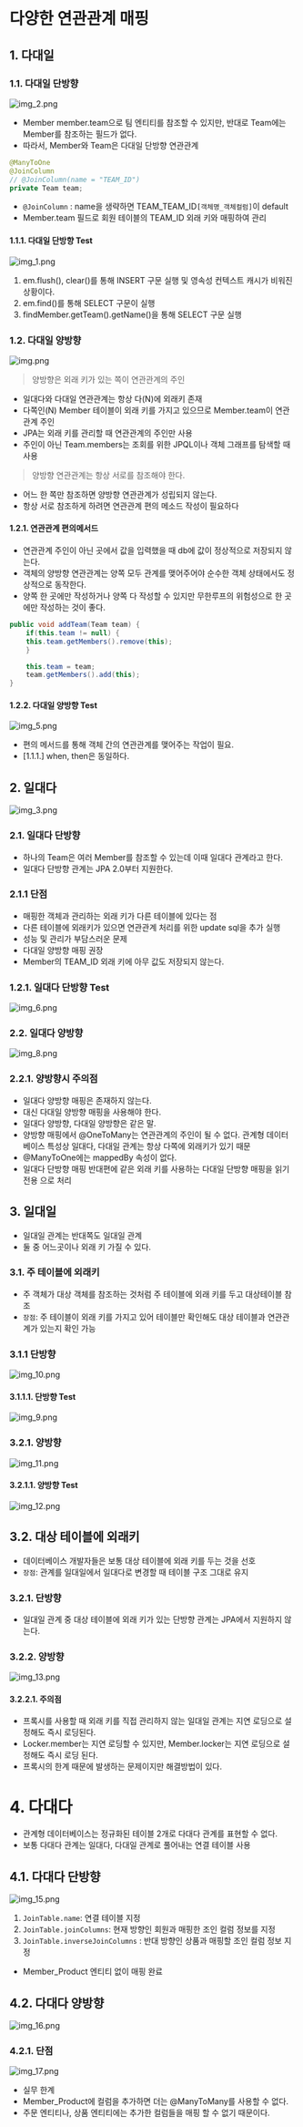 
# 다양한 연관관계 매핑

## 1. 다대일

### 1.1. 다대일 단방향

![img_2.png](img_2.png)

- Member member.team으로 팀 엔티티를 참조할 수 있지만, 반대로 Team에는 Member를 참조하는 필드가 없다.
- 따라서, Member와 Team은 다대일 단방향 연관관계

```java
@ManyToOne
@JoinColumn 
// @JoinColumn(name = "TEAM_ID")
private Team team;
```
- `@JoinColumn` : name을 생략하면 TEAM_TEAM_ID`[객체명_객체컬럼]`이 default
- Member.team 필드로 회원 테이블의 TEAM_ID 외래 키와 매핑하여 관리

#### 1.1.1. 다대일 단방향 Test
![img_1.png](img_1.png)
1. em.flush(), clear()를 통해 INSERT 구문 실행 및 영속성 컨텍스트 캐시가 비워진 상황이다. 
2. em.find()를 통해  SELECT 구문이 실행
3. findMember.getTeam().getName()을 통해 SELECT 구문 실행 

### 1.2. 다대일 양방향
![img.png](img.png)

> 양방향은 외래 키가 있는 쪽이 연관관계의 주인
- 일대다와 다대일 연관관계는 항상 다(N)에 외래키 존재
- 다쪽인(N) Member 테이블이 외래 키를 가지고 있으므로 Member.team이 연관관계 주인
- JPA는 외래 키를 관리할 때 연관관계의 주인만 사용
- 주인이 아닌 Team.members는 조회를 위한 JPQL이나 객체 그래프를 탐색할 때 사용

> 양방향 연관관계는 항상 서로를 참조해야 한다.
- 어느 한 쪽만 참조하면 양방향 연관관계가 성립되지 않는다.
- 항상 서로 참조하게 하려면 연관관계 편의 메소드 작성이 필요하다

#### 1.2.1. 연관관계 편의메서드
- 연관관계 주인이 아닌 곳에서 값을 입력했을 때 db에 값이 정상적으로 저장되지 않는다.
- 객체의 양방향 연관관계는 양쪽 모두 관계를 맺어주어야 순수한 객체 상태에서도 정상적으로 동작한다.
- 양쪽 한 곳에만 작성하거나 양쪽 다 작성할 수 있지만 무한루프의 위험성으로 한 곳에만 작성하는 것이 좋다.
```java
public void addTeam(Team team) {
    if(this.team != null) {
    this.team.getMembers().remove(this);
    }

    this.team = team;
    team.getMembers().add(this);
}
```

#### 1.2.2. 다대일 양방향 Test
![img_5.png](img_5.png)
- 편의 메서드를 통해 객체 간의 연관관계를 맺어주는 작업이 필요.
- [1.1.1.] when, then은 동일하다.

## 2. 일대다
![img_3.png](img_3.png)

### 2.1. 일대다 단방향
- 하나의 Team은 여러 Member를 참조할 수 있는데 이때 일대다 관계라고 한다.
- 일대다 단방향 관계는 JPA 2.0부터 지원한다.

### 2.1.1 단점
- 매핑한 객체과 관리하는 외래 키가 다른 테이블에 있다는 점
- 다른 테이블에 외래키가 있으면 연관관계 처리를 위한 update sql을 추가 실행
- 성능 및 관리가 부담스러운 문제
- 다대일 양방향 매핑 권장
- Member의 TEAM_ID 외래 키에 아무 값도 저장되지 않는다.

### 1.2.1. 일대다 단방향 Test
![img_6.png](img_6.png)

### 2.2. 일대다 양방향

![img_8.png](img_8.png)

### 2.2.1. 양방향시 주의점
- 일대다 양방향 매핑은 존재하지 않는다.
- 대신 다대일 양방향 매핑을 사용해야 한다.
- 일대다 양방향, 다대일 양방향은 같은 말.
- 양방향 매핑에서 @OneToMany는 연관관계의 주인이 될 수 없다.
  관계형 데이터 베이스 특성상 일대다, 다대일 관계는 항상 다쪽에 외래키가 있기 때문
- @ManyToOne에는 mappedBy 속성이 없다.
- 일대다 단방향 매핑 반대편에 같은 외래 키를 사용하는 다대일 단방향 매핑을 읽기 전용
  으로 처리

## 3. 일대일
- 일대일 관계는 반대쪽도 일대일 관계
- 둘 중 어느곳이나 외래 키 가질 수 있다.

### 3.1. 주 테이블에 외래키 
- 주 객체가 대상 객체를 참조하는 것처럼 주 테이블에 외래 키를 두고 대상테이블 참조
- `장점`: 주 테이블이 외래 키를 가지고 있어 테이블만 확인해도 대상 테이블과 연관관계가 있는지 확인 가능

### 3.1.1 단방향
![img_10.png](img_10.png)

#### 3.1.1.1. 단방향 Test
![img_9.png](img_9.png)

### 3.2.1. 양방향
![img_11.png](img_11.png)

#### 3.2.1.1. 양방향 Test
![img_12.png](img_12.png)

## 3.2. 대상 테이블에 외래키
- 데이터베이스 개발자들은 보통 대상 테이블에 외래 키를 두는 것을 선호
- `장점`: 관계를 일대일에서 일대다로 변경할 때 테이블 구조 그대로 유지

### 3.2.1. 단방향
- 일대일 관계 중 대상 테이블에 외래 키가 있는 단방향 관계는 JPA에서 지원하지 않는다.

### 3.2.2. 양방향
![img_13.png](img_13.png)

#### 3.2.2.1. 주의점
- 프록시를 사용할 때 외래 키를 직접 관리하지 않는 일대일 관계는 지연 로딩으로 설정해도 즉시 로딩된다.
- Locker.member는 지연 로딩할 수 있지만, Member.locker는 지연 로딩으로 설정해도 즉시 로딩 된다.
- 프록시의 한계 때문에 발생하는 문제이지만 해결방법이 있다.

# 4. 다대다
- 관계형 데이터베이스는 정규화된 테이블 2개로 다대다 관계를 표현할 수 없다.
- 보통 다대다 관계는 일대다, 다대일 관계로 풀어내는 연결 테이블 사용

## 4.1. 다대다 단방향
![img_15.png](img_15.png)
1. `JoinTable.name`: 연결 테이블 지정
2. `JoinTable.joinColumns`: 현재 방향인 회원과 매핑한 조인 컬럼 정보를 지정
3. `JoinTable.inverseJoinColumns` : 반대 방향인 상품과 매핑할 조인 컬럼 정보 지정

- Member_Product 엔티티 없이 매핑 완료

## 4.2. 다대다 양방향
![img_16.png](img_16.png)

### 4.2.1. 단점
![img_17.png](img_17.png)

- 실무 한계 
- Member_Product에 컬럼을 추가하면 더는 @ManyToMany를 사용할 수 없다.
- 주문 엔티티나, 상품 엔티티에는 추가한 컬럼들을 매핑 할 수 없기 때문이다.

